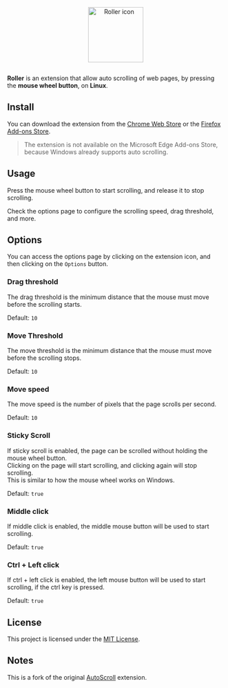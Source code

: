 <center style="margin-bottom: 2em;">
<img src="https://raw.githubusercontent.com/ubermanu/roller/main/src/images/roller-skate.svg" width="128" height="128" alt="Roller icon" />
</center>

**Roller** is an extension that allow auto scrolling of web pages, by pressing the **mouse wheel button**, on **Linux**.

## Install

You can download the extension from the [Chrome Web Store](https://chrome.google.com/webstore/detail/roller/kdcakfeidhfeilahlclgbnmpgebafjpm) or the [Firefox Add-ons Store](https://addons.mozilla.org/af/firefox/addon/roller-scroll/).

> The extension is not available on the Microsoft Edge Add-ons Store, because Windows already supports auto scrolling.

## Usage

Press the mouse wheel button to start scrolling, and release it to stop scrolling.

Check the options page to configure the scrolling speed, drag threshold, and more.

## Options

You can access the options page by clicking on the extension icon, and then clicking on the `Options` button.

### Drag threshold

The drag threshold is the minimum distance that the mouse must move before the scrolling starts.

Default: `10`

### Move Threshold

The move threshold is the minimum distance that the mouse must move before the scrolling stops.

Default: `10`

### Move speed

The move speed is the number of pixels that the page scrolls per second.

Default: `10`

### Sticky Scroll

If sticky scroll is enabled, the page can be scrolled without holding the mouse wheel button.\
Clicking on the page will start scrolling, and clicking again will stop scrolling.\
This is similar to how the mouse wheel works on Windows.

Default: `true`

### Middle click

If middle click is enabled, the middle mouse button will be used to start scrolling.

Default: `true`

### Ctrl + Left click

If ctrl + left click is enabled, the left mouse button will be used to start scrolling, if the ctrl key is pressed.

Default: `true`

## License

This project is licensed under the [MIT License](https://github.com/ubermanu/roller/blob/main/LICENSE).

## Notes

This is a fork of the original [AutoScroll](https://github.com/Pauan/AutoScroll) extension.
